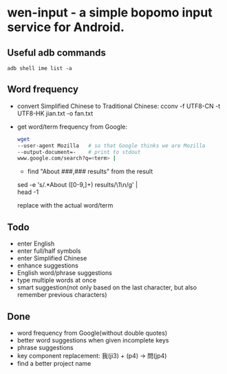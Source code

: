 # wen-input - a simple bopomo input service for Android.  

## Useful adb commands

    adb shell ime list -a

## Word frequency

- convert Simplified Chinese to Traditional Chinese:
	cconv -f UTF8-CN -t UTF8-HK jian.txt -o fan.txt

- get word/term frequency from Google:
  
  ```bash
  wget 
  --user-agent Mozilla   # so that Google thinks we are Mozilla
  --output-document=-    # print to stdout
  www.google.com/search?q=<term> | 
  ```  
  
  - find "About ###,### results" from the result
    
  sed -e 's/.*About \([0-9,]\+\) results/\1\n/g' |   
  head -1
    
  replace <term> with the actual word/term 

## Todo
- enter English 
- enter full/half symbols
- enter Simplified Chinese 
- enhance suggestions
- English word/phrase suggestions
- type multiple words at once
- smart suggestion(not only based on the last character, 
  but also remember previous characters)
 
## Done
- word frequency from Google(without double quotes)
- better word suggestions when given incomplete keys
- phrase suggestions
- key component replacement:  我(ji3) + (p4) -> 問(jp4)
- find a better project name

